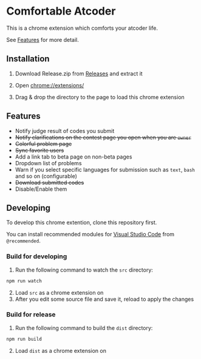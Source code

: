 # Comfortable Atcoder
This is a chrome extension which comforts your atcoder life.

See [Features](#Features) for more detail.

## Installation
1. Download Release.zip from [Releases](https://github.com/drafear/comfortable-atcoder/releases) and extract it

2. Open [chrome://extensions/](chrome://extensions/)

3. Drag & drop the directory to the page to load this chrome extension
<!-- Visit the [website](http://hoge.com) and -->

## Features
- Notify judge result of codes you submit
- ~~Notify clarifications on the contest page you open when you are `owner`~~
- ~~Colorful problem page~~
- ~~Sync favorite users~~
- Add a link tab to beta page on non-beta pages
- Dropdown list of problems
- Warn if you select specific languages for submission such as `text`, `bash` and so on (configurable)
- ~~Download submitted codes~~
- Disable/Enable them

## Developing
To develop this chrome extention, clone this repository first.

You can install recommended modules for [Visual Studio Code](https://code.visualstudio.com/) from `@recommended`.

### Build for developing
1. Run the following command to watch the `src` directory:
```bash
npm run watch
```
2. Load `src` as a chrome extension on [](chrome://extensions/)
3. After you edit some source file and save it, reload [](chrome://extensions/) to apply the changes

### Build for release
1. Run the following command to build the `dist` directory:
```bash
npm run build
```
2. Load `dist` as a chrome extension on [](chrome://extensions/)

